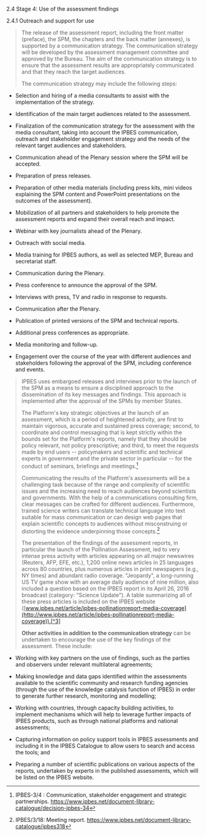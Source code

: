 2.4 Stage 4: Use of the assessment findings

2.4.1 Outreach and support for use

> The release of the assessment report, including the front matter
> (preface), the SPM, the chapters and the back matter (annexes), is
> supported by a communication strategy. The communication strategy will
> be developed by the assessment management committee and approved by
> the Bureau. The aim of the communication strategy is to ensure that
> the assessment results are appropriately communicated and that they
> reach the target audiences.
>
> The communication strategy may include the following steps:

- Selection and hiring of a media consultants to assist with the
  implementation of the strategy.

- Identification of the main target audiences related to the assessment.

- Finalization of the communication strategy for the assessment with the
  media consultant, taking into account the IPBES communication,
  outreach and stakeholder engagement strategy and the needs of the
  relevant target audiences and stakeholders.

- Communication ahead of the Plenary session where the SPM will be
  accepted.

- Preparation of press releases.

- Preparation of other media materials (including press kits, mini
  videos explaining the SPM content and PowerPoint presentations on the
  outcomes of the assessment).

<!-- -->

- Mobilization of all partners and stakeholders to help promote the
  assessment reports and expand their overall reach and impact.

- Webinar with key journalists ahead of the Plenary.

- Outreach with social media.

- Media training for IPBES authors, as well as selected MEP, Bureau and
  secretariat staff.

- Communication during the Plenary.

- Press conference to announce the approval of the SPM.

- Interviews with press, TV and radio in response to requests.

- Communication after the Plenary.

- Publication of printed versions of the SPM and technical reports.

- Additional press conferences as appropriate.

- Media monitoring and follow-up.

- Engagement over the course of the year with different audiences and
  stakeholders following the approval of the SPM, including conference
  and events.

> IPBES uses embargoed releases and interviews prior to the launch of
> the SPM as a means to ensure a disciplined approach to the
> dissemination of its key messages and findings. This approach is
> implemented after the approval of the SPMs by member States.
>
> The Platform's key strategic objectives at the launch of an
> assessment, which is a period of heightened activity, are first to
> maintain vigorous, accurate and sustained press coverage; second, to
> coordinate and control messaging that is kept strictly within the
> bounds set for the Platform's reports, namely that they should be
> policy relevant, not policy prescriptive; and third, to meet the
> requests made by end users -- policymakers and scientific and
> technical experts in government and the private sector in particular
> -- for the conduct of seminars, briefings and meetings.[^1]
>
> Communicating the results of the Platform's assessments will be a
> challenging task because of the range and complexity of scientific
> issues and the increasing need to reach audiences beyond scientists
> and governments. With the help of a communications consulting firm,
> clear messages can be crafted for different audiences. Furthermore,
> trained science writers can translate technical language into text
> suitable for mass communication or can design web pages that explain
> scientific concepts to audiences without misconstruing or distorting
> the evidence underpinning those concepts.[^2]
>
> The presentation of the findings of the assessment reports, in
> particular the launch of the Pollination Assessment, led to very
> intense press activity with articles appearing on all major newswires
> (Reuters, AFP, EFE, etc.), 1,200 online news articles in 25 languages
> across 80 countries, plus numerous articles in print newspapers (e.g.,
> NY times) and abundant radio coverage. "Jeopardy", a long-running US
> TV game show with an average daily audience of nine million, also
> included a question based on the IPBES report in its April 26, 2016
> broadcast (category: "Science Update"). A table summarizing all of
> these press articles is included on the IPBES website
> ([www.ipbes.net/article/ipbes-pollinationreport-media-coverage](http://www.ipbes.net/article/ipbes-pollinationreport-media-coverage)).[^3]
>
> **Other activities in addition to the communication strategy** can be
> undertaken to encourage the use of the key findings of the assessment.
> These include:

- Working with key partners on the use of findings, such as the parties
  and observers under relevant multilateral agreements;

- Making knowledge and data gaps identified within the assessments
  available to the scientific community and research funding agencies
  (through the use of the knowledge catalysis function of IPBES) in
  order to generate further research, monitoring and modelling;

- Working with countries, through capacity building activities, to
  implement mechanisms which will help to leverage further impacts of
  IPBES products, such as through national platforms and national
  assessments;

- Capturing information on policy support tools in IPBES assessments and
  including it in the IPBES Catalogue to allow users to search and
  access the tools; and

- Preparing a number of scientific publications on various aspects of
  the reports, undertaken by experts in the published assessments, which
  will be listed on the IPBES website.

[^1]: IPBES-3/4 : Communication, stakeholder engagement and strategic
    partnerships.
    https://www.ipbes.net/document-library-catalogue/decision-ipbes-34

[^2]: IPBES/3/18: Meeting report.
    https://www.ipbes.net/document-library-catalogue/ipbes318

[^3]: See the Bureau report here:
    https://www.ipbes.net/sites/default/files/downloads/pdf/IPBES-Bureau_7_10%20COM.pdf
